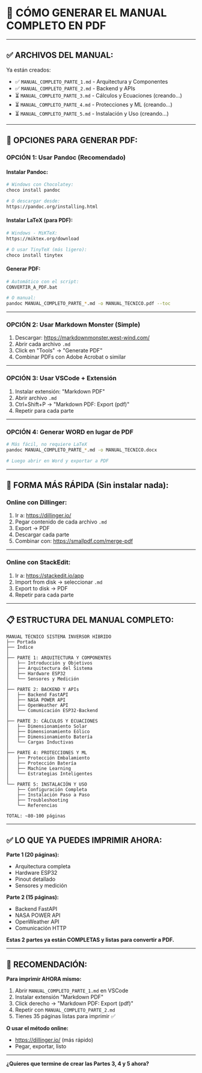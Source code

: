 # 📄 CÓMO GENERAR EL MANUAL COMPLETO EN PDF

---

## ✅ **ARCHIVOS DEL MANUAL:**

Ya están creados:
- ✅ `MANUAL_COMPLETO_PARTE_1.md` - Arquitectura y Componentes
- ✅ `MANUAL_COMPLETO_PARTE_2.md` - Backend y APIs
- ⏳ `MANUAL_COMPLETO_PARTE_3.md` - Cálculos y Ecuaciones (creando...)
- ⏳ `MANUAL_COMPLETO_PARTE_4.md` - Protecciones y ML (creando...)
- ⏳ `MANUAL_COMPLETO_PARTE_5.md` - Instalación y Uso (creando...)

---

## 🎯 **OPCIONES PARA GENERAR PDF:**

### **OPCIÓN 1: Usar Pandoc (Recomendado)**

#### Instalar Pandoc:
```bash
# Windows con Chocolatey:
choco install pandoc

# O descargar desde:
https://pandoc.org/installing.html
```

#### Instalar LaTeX (para PDF):
```bash
# Windows - MiKTeX:
https://miktex.org/download

# O usar TinyTeX (más ligero):
choco install tinytex
```

#### Generar PDF:
```bash
# Automático con el script:
CONVERTIR_A_PDF.bat

# O manual:
pandoc MANUAL_COMPLETO_PARTE_*.md -o MANUAL_TECNICO.pdf --toc
```

---

### **OPCIÓN 2: Usar Markdown Monster (Simple)**

1. Descargar: https://markdownmonster.west-wind.com/
2. Abrir cada archivo `.md`
3. Click en "Tools" → "Generate PDF"
4. Combinar PDFs con Adobe Acrobat o similar

---

### **OPCIÓN 3: Usar VSCode + Extensión**

1. Instalar extensión: "Markdown PDF"
2. Abrir archivo `.md`
3. Ctrl+Shift+P → "Markdown PDF: Export (pdf)"
4. Repetir para cada parte

---

### **OPCIÓN 4: Generar WORD en lugar de PDF**

```bash
# Más fácil, no requiere LaTeX
pandoc MANUAL_COMPLETO_PARTE_*.md -o MANUAL_TECNICO.docx

# Luego abrir en Word y exportar a PDF
```

---

## 🚀 **FORMA MÁS RÁPIDA (Sin instalar nada):**

### **Online con Dillinger:**

1. Ir a: https://dillinger.io/
2. Pegar contenido de cada archivo `.md`
3. Export → PDF
4. Descargar cada parte
5. Combinar con: https://smallpdf.com/merge-pdf

---

### **Online con StackEdit:**

1. Ir a: https://stackedit.io/app
2. Import from disk → seleccionar `.md`
3. Export to disk → PDF
4. Repetir para cada parte

---

## 📋 **ESTRUCTURA DEL MANUAL COMPLETO:**

```
MANUAL TÉCNICO SISTEMA INVERSOR HÍBRIDO
├── Portada
├── Índice
│
├── PARTE 1: ARQUITECTURA Y COMPONENTES
│   ├── Introducción y Objetivos
│   ├── Arquitectura del Sistema
│   ├── Hardware ESP32
│   └── Sensores y Medición
│
├── PARTE 2: BACKEND Y APIs
│   ├── Backend FastAPI
│   ├── NASA POWER API
│   ├── OpenWeather API
│   └── Comunicación ESP32-Backend
│
├── PARTE 3: CÁLCULOS Y ECUACIONES
│   ├── Dimensionamiento Solar
│   ├── Dimensionamiento Eólico
│   ├── Dimensionamiento Batería
│   └── Cargas Inductivas
│
├── PARTE 4: PROTECCIONES Y ML
│   ├── Protección Embalamiento
│   ├── Protección Batería
│   ├── Machine Learning
│   └── Estrategias Inteligentes
│
└── PARTE 5: INSTALACIÓN Y USO
    ├── Configuración Completa
    ├── Instalación Paso a Paso
    ├── Troubleshooting
    └── Referencias

TOTAL: ~80-100 páginas
```

---

## ✅ **LO QUE YA PUEDES IMPRIMIR AHORA:**

**Parte 1 (20 páginas):**
- Arquitectura completa
- Hardware ESP32
- Pinout detallado
- Sensores y medición

**Parte 2 (15 páginas):**
- Backend FastAPI
- NASA POWER API
- OpenWeather API
- Comunicación HTTP

**Estas 2 partes ya están COMPLETAS y listas para convertir a PDF.**

---

## 🎯 **RECOMENDACIÓN:**

**Para imprimir AHORA mismo:**

1. Abrir `MANUAL_COMPLETO_PARTE_1.md` en VSCode
2. Instalar extensión "Markdown PDF"
3. Click derecho → "Markdown PDF: Export (pdf)"
4. Repetir con `MANUAL_COMPLETO_PARTE_2.md`
5. Tienes 35 páginas listas para imprimir ✅

**O usar el método online:**
- https://dillinger.io/ (más rápido)
- Pegar, exportar, listo

---

**¿Quieres que termine de crear las Partes 3, 4 y 5 ahora?**
